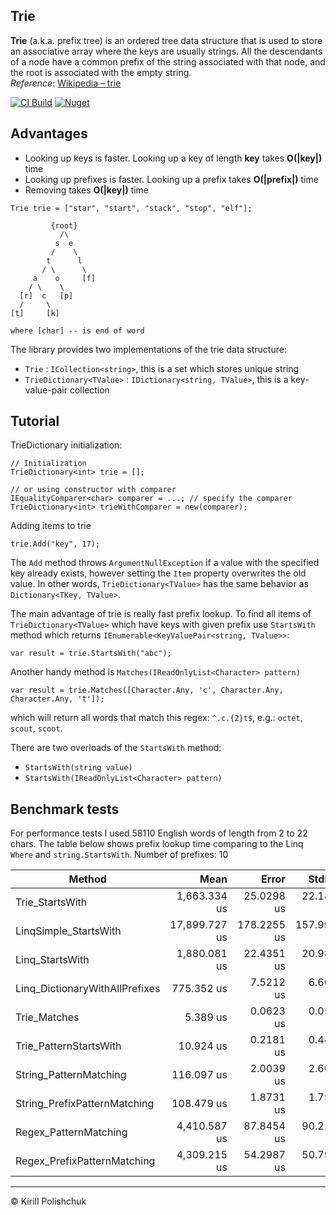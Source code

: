 Trie
------
**Trie** (a.k.a. prefix tree)  is an ordered tree data structure that is used to store an associative array where the keys are usually strings. All the descendants of a node have a common prefix of the string associated with that node, and the root is associated with the empty string.  
*Reference*: [Wikipedia &ndash; trie](http://en.wikipedia.org/wiki/Trie)

[![CI Build](https://github.com/kpol/trie/workflows/CI%20Build/badge.svg)](https://github.com/kpol/trie/actions?query=workflow%3A%22CI+Build%22)
[![Nuget](https://img.shields.io/nuget/v/KTrie.svg?logo=nuget)](https://www.nuget.org/packages/KTrie)

Advantages
------
 - Looking up keys is faster. Looking up a key of length **key** takes **O(|key|)** time
 - Looking up prefixes is faster. Looking up a prefix takes **O(|prefix|)** time
 - Removing takes **O(|key|)** time

```
Trie trie = ["star", "start", "stack", "stop", "elf"];

         {root}
           /\
          s  e
         /    \
        t      l
       / \      \
     a    o     [f]
    / \    \
  [r]  c   [p]
  /     \
[t]     [k]

where [char] -- is end of word
```

The library provides two implementations of the trie data structure:
 - `Trie` : `ICollection<string>`, this is a set which stores unique string
 - `TrieDictionary<TValue>` : `IDictionary<string, TValue>`, this is a key-value-pair collection

Tutorial
------
TrieDictionary initialization:

    // Initialization
    TrieDictionary<int> trie = [];

    // or using constructor with comparer
    IEqualityComparer<char> comparer = ...; // specify the comparer
    TrieDictionary<int> trieWithComparer = new(comparer);

Adding items to trie

    trie.Add("key", 17);

The `Add` method throws `ArgumentNullException` if a value with the specified key already exists, however setting the `Item` property overwrites the old value. In other words, `TrieDictionary<TValue>` has the same behavior as `Dictionary<TKey, TValue>`.

The main advantage of trie is really fast prefix lookup. To find all items of `TrieDictionary<TValue>` which have keys with given prefix use `StartsWith` method which returns `IEnumerable<KeyValuePair<string, TValue>>`:

    var result = trie.StartsWith("abc");

Another handy method is `Matches(IReadOnlyList<Character> pattern)`

    var result = trie.Matches([Character.Any, 'c', Character.Any, Character.Any, 't']);

which will return all words that match this regex: `^.c.{2}t$`, e.g.: `octet`, `scout`, `scoot`. 

There are two overloads of the `StartsWith` method:
 - `StartsWith(string value)`
 - `StartsWith(IReadOnlyList<Character> pattern)`

Benchmark tests
------
For performance tests I used 58110 English words of length from 2 to 22 chars. The table below shows prefix lookup time comparing to the Linq `Where` and `string.StartsWith`. Number of prefixes: 10

| Method                         | Mean          | Error       | StdDev      | Allocated |
|------------------------------- |--------------:|------------:|------------:|----------:|
| Trie_StartsWith                |  1,663.334 us |  25.0298 us |  22.1883 us |  782258 B |
| LinqSimple_StartsWith          | 17,899.727 us | 178.2255 us | 157.9923 us |  675940 B |
| Linq_StartsWith                |  1,880.081 us |  22.4351 us |  20.9858 us |  676893 B |
| Linq_DictionaryWithAllPrefixes |    775.352 us |   7.5212 us |   6.6673 us |  673053 B |
| Trie_Matches                   |      5.389 us |   0.0623 us |   0.0583 us |    9096 B |
| Trie_PatternStartsWith         |     10.924 us |   0.2181 us |   0.4455 us |   14896 B |
| String_PatternMatching         |    116.097 us |   2.0039 us |   2.6057 us |     416 B |
| String_PrefixPatternMatching   |    108.479 us |   1.8731 us |   1.7521 us |    3432 B |
| Regex_PatternMatching          |  4,410.587 us |  87.8454 us |  90.2107 us |     419 B |
| Regex_PrefixPatternMatching    |  4,309.215 us |  54.2987 us |  50.7910 us |    3435 B |

------
&copy; Kirill Polishchuk
